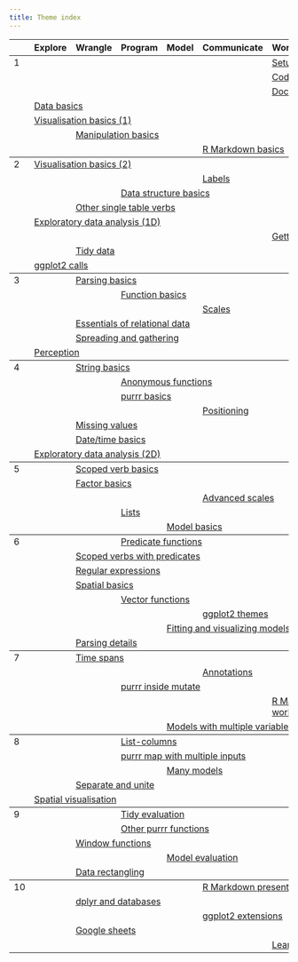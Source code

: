 ```yaml
---
title: Theme index
---
```


<table class="syllabus">
<colgroup>
  <col class="week" />
  <col class="theme" />
  <col class="theme" />
  <col class="theme" />
  <col class="theme" />
  <col class="theme" />
  <col class="theme" />
  <col class="theme" />
  <col class="theme" />
</colgroup>

<thead>
<tr>
  <th></th>
    <th>Explore</th>
    <th>Wrangle</th>
    <th>Program</th>
    <th>Model</th>
    <th>Communicate</th>
    <th>Workflow</th>
  <th></th>
  <th></th>
</tr>
</thead>
<tbody>
<tr>
<td id='week-1'>1</td>
  <td colspan="5"></td>
  <td colspan="4"><a class="workflow" href="setup.html">Setup</a></td>
</tr>
<tr>
<td></td>
  <td colspan="5"></td>
  <td colspan="4"><a class="workflow" href="code-style.html">Code style</a></td>
</tr>
<tr>
<td></td>
  <td colspan="5"></td>
  <td colspan="4"><a class="workflow" href="documentation.html">Documentation</a></td>
</tr>
<tr>
<td></td>
  <td colspan="4"><a class="explore" href="data-basics.html">Data basics</a></td>
  <td colspan="5"></td>
</tr>
<tr>
<td></td>
  <td colspan="4"><a class="explore" href="vis-basics.html">Visualisation basics (1)</a></td>
  <td colspan="5"></td>
</tr>
<tr>
<td></td>
  <td colspan="1"></td>
  <td colspan="4"><a class="wrangle" href="manip-basics.html">Manipulation basics</a></td>
  <td colspan="4"></td>
</tr>
<tr>
<td></td>
  <td colspan="4"></td>
  <td colspan="4"><a class="communicate" href="rmarkdown-basics.html">R Markdown basics</a></td>
  <td colspan="1"></td>
</tr>
</tbody>
<tbody>
<tr>
<td id='week-2'>2</td>
  <td colspan="4"><a class="explore" href="vis-basics-2.html">Visualisation basics (2)</a></td>
  <td colspan="5"></td>
</tr>
<tr>
<td></td>
  <td colspan="4"></td>
  <td colspan="4"><a class="communicate" href="vis-labelling.html">Labels</a></td>
  <td colspan="1"></td>
</tr>
<tr>
<td></td>
  <td colspan="2"></td>
  <td colspan="4"><a class="program" href="data-structure-basics.html">Data structure basics</a></td>
  <td colspan="3"></td>
</tr>
<tr>
<td></td>
  <td colspan="1"></td>
  <td colspan="4"><a class="wrangle" href="manip-one-table.html">Other single table verbs</a></td>
  <td colspan="4"></td>
</tr>
<tr>
<td></td>
  <td colspan="4"><a class="explore" href="eda-1d.html">Exploratory data analysis (1D)</a></td>
  <td colspan="5"></td>
</tr>
<tr>
<td></td>
  <td colspan="5"></td>
  <td colspan="4"><a class="workflow" href="getting-help.html">Getting help</a></td>
</tr>
<tr>
<td></td>
  <td colspan="1"></td>
  <td colspan="4"><a class="wrangle" href="tidy-data.html">Tidy data</a></td>
  <td colspan="4"></td>
</tr>
<tr>
<td></td>
  <td colspan="4"><a class="explore" href="vis-calls.html">ggplot2 calls</a></td>
  <td colspan="5"></td>
</tr>
</tbody>
<tbody>
<tr>
<td id='week-3'>3</td>
  <td colspan="1"></td>
  <td colspan="4"><a class="wrangle" href="parse-basics.html">Parsing basics</a></td>
  <td colspan="4"></td>
</tr>
<tr>
<td></td>
  <td colspan="2"></td>
  <td colspan="4"><a class="program" href="function-basics.html">Function basics</a></td>
  <td colspan="3"></td>
</tr>
<tr>
<td></td>
  <td colspan="4"></td>
  <td colspan="4"><a class="communicate" href="vis-scales.html">Scales</a></td>
  <td colspan="1"></td>
</tr>
<tr>
<td></td>
  <td colspan="1"></td>
  <td colspan="4"><a class="wrangle" href="relational-basics.html">Essentials of relational data</a></td>
  <td colspan="4"></td>
</tr>
<tr>
<td></td>
  <td colspan="1"></td>
  <td colspan="4"><a class="wrangle" href="spread-gather.html">Spreading and gathering</a></td>
  <td colspan="4"></td>
</tr>
<tr>
<td></td>
  <td colspan="4"><a class="explore" href="vis-perception.html">Perception</a></td>
  <td colspan="5"></td>
</tr>
</tbody>
<tbody>
<tr>
<td id='week-4'>4</td>
  <td colspan="1"></td>
  <td colspan="4"><a class="wrangle" href="string-basics.html">String basics</a></td>
  <td colspan="4"></td>
</tr>
<tr>
<td></td>
  <td colspan="2"></td>
  <td colspan="4"><a class="program" href="function-anonymous.html">Anonymous functions</a></td>
  <td colspan="3"></td>
</tr>
<tr>
<td></td>
  <td colspan="2"></td>
  <td colspan="4"><a class="program" href="purrr-basics.html">purrr basics</a></td>
  <td colspan="3"></td>
</tr>
<tr>
<td></td>
  <td colspan="4"></td>
  <td colspan="4"><a class="communicate" href="vis-position.html">Positioning</a></td>
  <td colspan="1"></td>
</tr>
<tr>
<td></td>
  <td colspan="1"></td>
  <td colspan="4"><a class="wrangle" href="missing-values.html">Missing values</a></td>
  <td colspan="4"></td>
</tr>
<tr>
<td></td>
  <td colspan="1"></td>
  <td colspan="4"><a class="wrangle" href="datetime-basics.html">Date/time basics</a></td>
  <td colspan="4"></td>
</tr>
<tr>
<td></td>
  <td colspan="4"><a class="explore" href="eda-2d.html">Exploratory data analysis (2D)</a></td>
  <td colspan="5"></td>
</tr>
</tbody>
<tbody>
<tr>
<td id='week-5'>5</td>
  <td colspan="1"></td>
  <td colspan="4"><a class="wrangle" href="manip-scoped.html">Scoped verb basics</a></td>
  <td colspan="4"></td>
</tr>
<tr>
<td></td>
  <td colspan="1"></td>
  <td colspan="4"><a class="wrangle" href="factor-basics.html">Factor basics</a></td>
  <td colspan="4"></td>
</tr>
<tr>
<td></td>
  <td colspan="4"></td>
  <td colspan="4"><a class="communicate" href="vis-scales-2.html">Advanced scales</a></td>
  <td colspan="1"></td>
</tr>
<tr>
<td></td>
  <td colspan="2"></td>
  <td colspan="4"><a class="program" href="lists.html">Lists</a></td>
  <td colspan="3"></td>
</tr>
<tr>
<td></td>
  <td colspan="3"></td>
  <td colspan="4"><a class="model" href="model-basics.html">Model basics</a></td>
  <td colspan="2"></td>
</tr>
</tbody>
<tbody>
<tr>
<td id='week-6'>6</td>
  <td colspan="2"></td>
  <td colspan="4"><a class="program" href="function-predicate.html">Predicate functions</a></td>
  <td colspan="3"></td>
</tr>
<tr>
<td></td>
  <td colspan="1"></td>
  <td colspan="4"><a class="wrangle" href="manip-scoped-2.html">Scoped verbs with predicates</a></td>
  <td colspan="4"></td>
</tr>
<tr>
<td></td>
  <td colspan="1"></td>
  <td colspan="4"><a class="wrangle" href="regexps.html">Regular expressions</a></td>
  <td colspan="4"></td>
</tr>
<tr>
<td></td>
  <td colspan="1"></td>
  <td colspan="4"><a class="wrangle" href="spatial-basics.html">Spatial basics</a></td>
  <td colspan="4"></td>
</tr>
<tr>
<td></td>
  <td colspan="2"></td>
  <td colspan="4"><a class="program" href="function-vector.html">Vector functions</a></td>
  <td colspan="3"></td>
</tr>
<tr>
<td></td>
  <td colspan="4"></td>
  <td colspan="4"><a class="communicate" href="vis-themes.html">ggplot2 themes</a></td>
  <td colspan="1"></td>
</tr>
<tr>
<td></td>
  <td colspan="3"></td>
  <td colspan="4"><a class="model" href="model-vis.html">Fitting and visualizing models</a></td>
  <td colspan="2"></td>
</tr>
<tr>
<td></td>
  <td colspan="1"></td>
  <td colspan="4"><a class="wrangle" href="parse-details.html">Parsing details</a></td>
  <td colspan="4"></td>
</tr>
</tbody>
<tbody>
<tr>
<td id='week-7'>7</td>
  <td colspan="1"></td>
  <td colspan="4"><a class="wrangle" href="timespans.html">Time spans</a></td>
  <td colspan="4"></td>
</tr>
<tr>
<td></td>
  <td colspan="4"></td>
  <td colspan="4"><a class="communicate" href="vis-annotation.html">Annotations</a></td>
  <td colspan="1"></td>
</tr>
<tr>
<td></td>
  <td colspan="2"></td>
  <td colspan="4"><a class="program" href="purrr-mutate.html">purrr inside mutate</a></td>
  <td colspan="3"></td>
</tr>
<tr>
<td></td>
  <td colspan="5"></td>
  <td colspan="4"><a class="workflow" href="workflow-rmarkdown.html">R Markdown workflow</a></td>
</tr>
<tr>
<td></td>
  <td colspan="3"></td>
  <td colspan="4"><a class="model" href="model-multivariate.html">Models with multiple variables</a></td>
  <td colspan="2"></td>
</tr>
</tbody>
<tbody>
<tr>
<td id='week-8'>8</td>
  <td colspan="2"></td>
  <td colspan="4"><a class="program" href="list-cols.html">List-columns</a></td>
  <td colspan="3"></td>
</tr>
<tr>
<td></td>
  <td colspan="2"></td>
  <td colspan="4"><a class="program" href="purrr-parallel.html">purrr map with multiple inputs</a></td>
  <td colspan="3"></td>
</tr>
<tr>
<td></td>
  <td colspan="3"></td>
  <td colspan="4"><a class="model" href="model-many.html">Many models</a></td>
  <td colspan="2"></td>
</tr>
<tr>
<td></td>
  <td colspan="1"></td>
  <td colspan="4"><a class="wrangle" href="separate-unite.html">Separate and unite</a></td>
  <td colspan="4"></td>
</tr>
<tr>
<td></td>
  <td colspan="4"><a class="explore" href="spatial-vis.html">Spatial visualisation</a></td>
  <td colspan="5"></td>
</tr>
</tbody>
<tbody>
<tr>
<td id='week-9'>9</td>
  <td colspan="2"></td>
  <td colspan="4"><a class="program" href="tidy-eval.html">Tidy evaluation</a></td>
  <td colspan="3"></td>
</tr>
<tr>
<td></td>
  <td colspan="2"></td>
  <td colspan="4"><a class="program" href="purrr-extras.html">Other purrr functions</a></td>
  <td colspan="3"></td>
</tr>
<tr>
<td></td>
  <td colspan="1"></td>
  <td colspan="4"><a class="wrangle" href="window-functions.html">Window functions</a></td>
  <td colspan="4"></td>
</tr>
<tr>
<td></td>
  <td colspan="3"></td>
  <td colspan="4"><a class="model" href="model-eval.html">Model evaluation</a></td>
  <td colspan="2"></td>
</tr>
<tr>
<td></td>
  <td colspan="1"></td>
  <td colspan="4"><a class="wrangle" href="rectangling.html">Data rectangling</a></td>
  <td colspan="4"></td>
</tr>
</tbody>
<tbody>
<tr>
<td id='week-10'>10</td>
  <td colspan="4"></td>
  <td colspan="4"><a class="communicate" href="rmarkdown-formats.html">R Markdown presentations</a></td>
  <td colspan="1"></td>
</tr>
<tr>
<td></td>
  <td colspan="1"></td>
  <td colspan="4"><a class="wrangle" href="dplyr-databases.html">dplyr and databases</a></td>
  <td colspan="4"></td>
</tr>
<tr>
<td></td>
  <td colspan="4"></td>
  <td colspan="4"><a class="communicate" href="ggplot2-exts.html">ggplot2 extensions</a></td>
  <td colspan="1"></td>
</tr>
<tr>
<td></td>
  <td colspan="1"></td>
  <td colspan="4"><a class="wrangle" href="googlesheets.html">Google sheets</a></td>
  <td colspan="4"></td>
</tr>
<tr>
<td></td>
  <td colspan="5"></td>
  <td colspan="4"><a class="workflow" href="learning-more.html">Learning more</a></td>
</tr>
</tbody>
</table>